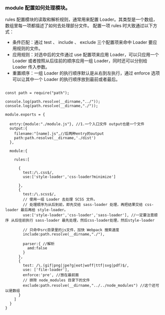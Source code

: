 ### module 配置如何处理模块。

 rules 配置模块的读取和解析规则，通常用来配置 Loader。其类型是一个数组，数组里每一项都描述了如何去处理部分文件。 配置一项 rules 时大致通过以下方式：

* 条件匹配：通过 test 、 include 、 exclude 三个配置项来命中 Loader 要应用规则的文件。
* 应用规则：对选中后的文件通过 use 配置项来应用 Loader，可以只应用一个 Loader 或者按照从后往前的顺序应用一组 Loader，同时还可以分别给 Loader 传入参数。
* 重置顺序：一组 Loader 的执行顺序默认是从右到左执行，通过 enforce 选项可以让其中一个 Loader 的执行顺序放到最前或者最后。


```

const path = require("path");

console.log(path.resolve(__dirname,"../"));
console.log(path.resolve(__dirname,"./"));

module.exports = {

  entry:{module:"./module.js"}, //1.一个入口文件 output也是一个文件
  output:{
    filename:"[name].js",//后两种entry的output
    path:path.resolve(__dirname,'./dist')
  },

  module:{

    rules:[

      {
        test:/\.css$/,
        use:['style-loader','css-loader?minimize']

      },
      {
        test:/\.scss$/,
        // 使用一组 Loader 去处理 SCSS 文件。
        // 处理顺序为从后到前，即先交给 sass-loader 处理，再把结果交给 css-loader 最后再给 style-loader。
        use:['style-loader','css-loader','sass-loader'], //一定要注意顺序 从后往前执行 sass-loader 最先处理，然后css-loader处理，然后style-loader

        // 只命中src目录里的js文件，加快 Webpack 搜索速度
        include:path.resolve(__dirname,"./"),

        parser:{ //解析
          amd:false
        }
      },
      {
        test: /\.(gif|png|jpe?g|eot|woff|ttf|svg|pdf)$/,
        use: ['file-loader'],
        enforce:'pre', //放在最前面
        // 排除 node_modules 目录下的文件
        exclude:path.resolve(__dirname,"../../node_modules") //这个还可以是数组
      }
    ]
  }
}

```